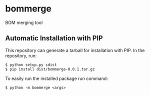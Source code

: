 # bommerge
BOM merging tool

## Automatic Installation with PIP

This repository can generate a tarball for installation with PIP. In the repository, run:
```
$ python setup.py sdist
$ pip install dist/bommerge-0.0.1.tar.gz
```

To easily run the installed package run command:
```
$ python -m bommerge <args>
```
